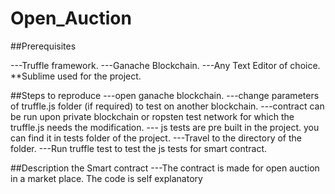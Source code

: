 # Open_Auction
##Prerequisites

---Truffle framework.
---Ganache Blockchain.
---Any Text Editor of choice.
   **Sublime used for the project.
   
##Steps to reproduce
---open ganache blockchain.
---change parameters of truffle.js folder (if required) to test on another blockchain.
---contract can be run upon private blockchain or ropsten test network for which the truffle.js needs the modification.
--- js tests are pre built in the project.
    you can find it in tests folder of the project.
---Travel to the directory of the folder. 
---Run truffle test to test the js tests for smart contract.

##Description the Smart contract
---The contract is made for open auction in a market place.
   The code is self explanatory
